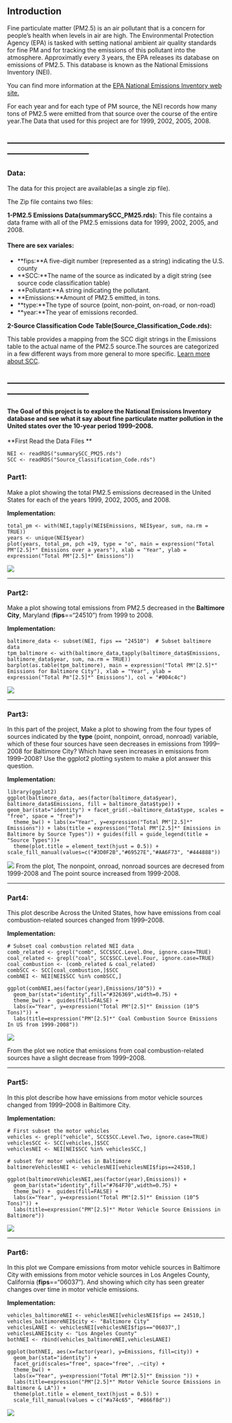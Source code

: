 Introduction
------------

Fine particulate matter (PM2.5) is an air pollutant that is a concern
for people’s health when levels in air are high. The Environmental
Protection Agency (EPA) is tasked with setting national ambient air
quality standards for fine PM and for tracking the emissions of this
pollutant into the atmosphere. Approximatly every 3 years, the EPA
releases its database on emissions of PM2.5. This database is known as
the National Emissions Inventory (NEI).

You can find more information at the [EPA National Emissions Inventory
web
site.](https://www.epa.gov/air-emissions-inventories/national-emissions-inventory-nei)

For each year and for each type of PM source, the NEI records how many
tons of PM2.5 were emitted from that source over the course of the
entire year.The Data that used for this project are for 1999, 2002,
2005, 2008.

—————————————————————————————————
---------------------------------

### Data:

The data for this project are available(as a single zip file).

The Zip file contains two files:

**1-PM2.5 Emissions Data(summarySCC\_PM25.rds):** This file contains a
data frame with all of the PM2.5 emissions data for 1999, 2002, 2005,
and 2008.

#### There are sex variales:

-   **fips:**A five-digit number (represented as a string) indicating
    the U.S. county
-   **SCC:**The name of the source as indicated by a digit string (see
    source code classification table)
-   **Pollutant:**A string indicating the pollutant.
-   **Emissions:**Amount of PM2.5 emitted, in tons.
-   **type:**The type of source (point, non-point, on-road, or non-road)
-   **year:**The year of emissions recorded.

**2-Source Classification Code
Table(Source\_Classification\_Code.rds):**

This table provides a mapping from the SCC digit strings in the
Emissions table to the actual name of the PM2.5 source.The sources are
categorized in a few different ways from more general to more specific.
[Learn more about
SCC](https://ofmpub.epa.gov/sccsearch/docs/SCC-IntroToSCCs.pdf).

—————————————————————————————————
---------------------------------

#### The Goal of this project is to explore the National Emissions Inventory database and see what it say about fine particulate matter pollution in the United states over the 10-year period 1999–2008.

**First Read the Data Files **

    NEI <- readRDS("summarySCC_PM25.rds")
    SCC <- readRDS("Source_Classification_Code.rds")

### Part1:

Make a plot showing the total PM2.5 emissions decreased in the United
States for each of the years 1999, 2002, 2005, and 2008.

**Implementation:**

    total_pm <- with(NEI,tapply(NEI$Emissions, NEI$year, sum, na.rm = TRUE))
    years <- unique(NEI$year)
    plot(years, total_pm, pch =19, type = "o", main = expression("Total PM"[2.5]*" Emissions over a years"), xlab = "Year", ylab = expression("Total PM"[2.5]*" Emissions"))

![](ExploreNEIDatabaseProject_files/figure-markdown_strict/unnamed-chunk-2-1.png)

------------------------------------------------------------------------

### Part2:

Make a plot showing total emissions from PM2.5 decreased in the
**Baltimore City**, Maryland (**fips**==“24510”) from 1999 to 2008.

**Implementation:**

    baltimore_data <- subset(NEI, fips == "24510")  # Subset baltimore data
    tpm_baltimore <- with(baltimore_data,tapply(baltimore_data$Emissions, baltimore_data$year, sum, na.rm = TRUE))
    barplot(as.table(tpm_baltimore), main = expression("Total PM"[2.5]*" Emissions for Baltimore City"), xlab = "Year", ylab = expression("Total Pm"[2.5]*" Emissions"), col = "#004c4c")

![](ExploreNEIDatabaseProject_files/figure-markdown_strict/unnamed-chunk-3-1.png)

------------------------------------------------------------------------

### Part3:

In this part of the project, Make a plot to showing from the four types
of sources indicated by the **type** (point, nonpoint, onroad, nonroad)
variable, which of these four sources have seen decreases in emissions
from 1999–2008 for Baltimore City? Which have seen increases in
emissions from 1999–2008? Use the ggplot2 plotting system to make a plot
answer this question.

**Implementation:**

    library(ggplot2)
    ggplot(baltimore_data, aes(factor(baltimore_data$year), baltimore_data$Emissions, fill = baltimore_data$type)) + geom_bar(stat="identity") + facet_grid(.~baltimore_data$type, scales = "free", space = "free")+
      theme_bw() + labs(x="Year", y=expression("Total PM"[2.5]*" Emissions")) + labs(title = expression("Total PM"[2.5]*" Emissions in Baltimore by Source Types")) + guides(fill = guide_legend(title = "Source Types"))+
      theme(plot.title = element_text(hjust = 0.5)) + scale_fill_manual(values=c("#3D0F2B","#69527E","#AA6F73", "#444888"))

![](ExploreNEIDatabaseProject_files/figure-markdown_strict/unnamed-chunk-4-1.png)
From the plot, The nonpoint, onroad, nonroad sources are decresed from
1999-2008 and The point source increased from 1999-2008.

------------------------------------------------------------------------

### Part4:

This plot describe Across the United States, how have emissions from
coal combustion-related sources changed from 1999–2008.

**Implementation:**

    # Subset coal combustion related NEI data
    comb_related <- grepl("comb", SCC$SCC.Level.One, ignore.case=TRUE)
    coal_related <- grepl("coal", SCC$SCC.Level.Four, ignore.case=TRUE) 
    coal_combustion <- (comb_related & coal_related)
    combSCC <- SCC[coal_combustion,]$SCC
    combNEI <- NEI[NEI$SCC %in% combSCC,]

    ggplot(combNEI,aes(factor(year),Emissions/10^5)) +
      geom_bar(stat="identity",fill="#326369",width=0.75) +
      theme_bw() +  guides(fill=FALSE) +
      labs(x="Year", y=expression("Total PM"[2.5]*" Emission (10^5 Tons)")) + 
      labs(title=expression("PM"[2.5]*" Coal Combustion Source Emissions In US from 1999-2008"))

![](ExploreNEIDatabaseProject_files/figure-markdown_strict/unnamed-chunk-5-1.png)

From the plot we notice that emissions from coal combustion-related
sources have a slight decrease from 1999–2008.

------------------------------------------------------------------------

### Part5:

In this plot describe how have emissions from motor vehicle sources
changed from 1999–2008 in Baltimore City.

**Implementation:**

    # First subset the motor vehicles
    vehicles <- grepl("vehicle", SCC$SCC.Level.Two, ignore.case=TRUE)
    vehiclesSCC <- SCC[vehicles,]$SCC
    vehiclesNEI <- NEI[NEI$SCC %in% vehiclesSCC,]

    # subset for motor vehicles in Baltimore
    baltimoreVehiclesNEI <- vehiclesNEI[vehiclesNEI$fips==24510,]

    ggplot(baltimoreVehiclesNEI,aes(factor(year),Emissions)) +
      geom_bar(stat="identity",fill="#764F70",width=0.75) +
      theme_bw() +  guides(fill=FALSE) +
      labs(x="Year", y=expression("Total PM"[2.5]*" Emission (10^5 Tons)")) + 
      labs(title=expression("PM"[2.5]*" Motor Vehicle Source Emissions in Baltimore"))

![](ExploreNEIDatabaseProject_files/figure-markdown_strict/unnamed-chunk-6-1.png)

------------------------------------------------------------------------

### Part6:

In this plot we Compare emissions from motor vehicle sources in
Baltimore City with emissions from motor vehicle sources in Los Angeles
County, California (**fips**==“06037”). And showing which city has seen
greater changes over time in motor vehicle emissions.

**Implementation:**

    vehicles_baltimoreNEI <- vehiclesNEI[vehiclesNEI$fips == 24510,]
    vehicles_baltimoreNEI$city <- "Baltimore City"
    vehiclesLANEI <- vehiclesNEI[vehiclesNEI$fips=="06037",]
    vehiclesLANEI$city <- "Los Angeles County"
    bothNEI <- rbind(vehicles_baltimoreNEI,vehiclesLANEI)

    ggplot(bothNEI, aes(x=factor(year), y=Emissions, fill=city)) +
      geom_bar(stat="identity") +
      facet_grid(scales="free", space="free", .~city) +
      theme_bw() +
      labs(x="Year", y=expression("Total PM"[2.5]*" Emission ")) +
      labs(title=expression("PM"[2.5]*" Motor Vehicle Source Emissions in Baltimore & LA")) +
      theme(plot.title = element_text(hjust = 0.5)) +
      scale_fill_manual(values = c("#a74c65", "#866f8d"))

![](ExploreNEIDatabaseProject_files/figure-markdown_strict/unnamed-chunk-7-1.png)

